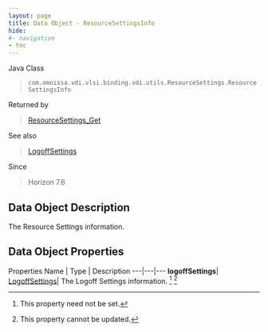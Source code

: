 ```yaml
---
layout: page
title: Data Object - ResourceSettingsInfo
hide:
#- navigation
- toc
---
```






Java Class
> `com.omnissa.vdi.vlsi.binding.vdi.utils.ResourceSettings.ResourceSettingsInfo`

Returned by
> [ResourceSettings_Get](vdi.utils.ResourceSettings.md#get)

See also
> [LogoffSettings](vdi.utils.ResourceSettings.LogoffSettings.md)

Since
> Horizon 7.6


## Data Object Description

The Resource Settings information.

## Data Object Properties
Properties
Name |  Type |  Description
---|---|---
**logoffSettings**| [LogoffSettings](vdi.utils.ResourceSettings.LogoffSettings.md)|  The Logoff Settings information. [^1] [^2]
 


 


[^1]: This property need not be set.
[^2]: This property cannot be updated.